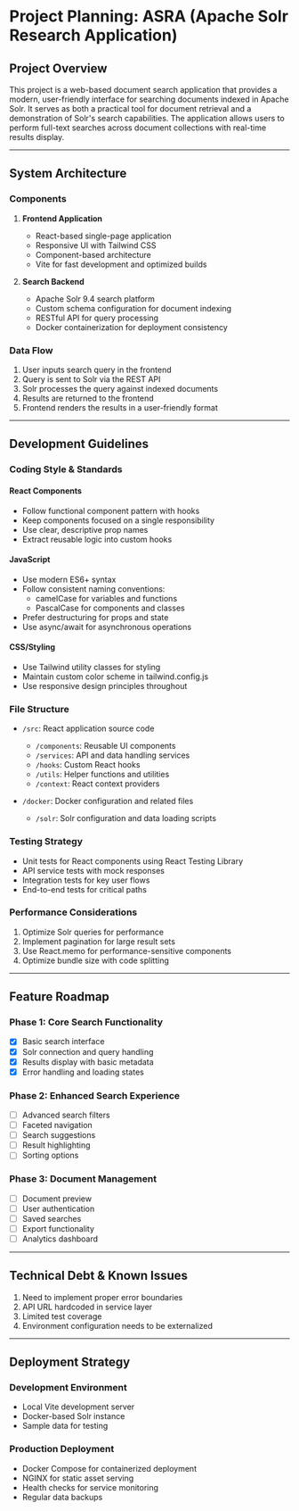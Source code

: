 # Project Planning: ASRA (Apache Solr Research Application)

## Project Overview

This project is a web-based document search application that provides a modern, user-friendly interface for searching documents indexed in Apache Solr. It serves as both a practical tool for document retrieval and a demonstration of Solr's search capabilities. The application allows users to perform full-text searches across document collections with real-time results display.

---

## System Architecture

### Components

1. **Frontend Application**
   - React-based single-page application
   - Responsive UI with Tailwind CSS
   - Component-based architecture
   - Vite for fast development and optimized builds

2. **Search Backend**
   - Apache Solr 9.4 search platform
   - Custom schema configuration for document indexing
   - RESTful API for query processing
   - Docker containerization for deployment consistency

### Data Flow

1. User inputs search query in the frontend
2. Query is sent to Solr via the REST API
3. Solr processes the query against indexed documents
4. Results are returned to the frontend
5. Frontend renders the results in a user-friendly format

---

## Development Guidelines

### Coding Style & Standards

#### React Components
- Follow functional component pattern with hooks
- Keep components focused on a single responsibility
- Use clear, descriptive prop names
- Extract reusable logic into custom hooks

#### JavaScript
- Use modern ES6+ syntax
- Follow consistent naming conventions:
  - camelCase for variables and functions
  - PascalCase for components and classes
- Prefer destructuring for props and state
- Use async/await for asynchronous operations

#### CSS/Styling
- Use Tailwind utility classes for styling
- Maintain custom color scheme in tailwind.config.js
- Use responsive design principles throughout

### File Structure

- `/src`: React application source code
  - `/components`: Reusable UI components
  - `/services`: API and data handling services
  - `/hooks`: Custom React hooks
  - `/utils`: Helper functions and utilities
  - `/context`: React context providers

- `/docker`: Docker configuration and related files
  - `/solr`: Solr configuration and data loading scripts

### Testing Strategy

- Unit tests for React components using React Testing Library
- API service tests with mock responses
- Integration tests for key user flows
- End-to-end tests for critical paths

### Performance Considerations

1. Optimize Solr queries for performance
2. Implement pagination for large result sets
3. Use React.memo for performance-sensitive components
4. Optimize bundle size with code splitting

---

## Feature Roadmap

### Phase 1: Core Search Functionality
- [x] Basic search interface
- [x] Solr connection and query handling
- [x] Results display with basic metadata
- [x] Error handling and loading states

### Phase 2: Enhanced Search Experience
- [ ] Advanced search filters
- [ ] Faceted navigation
- [ ] Search suggestions
- [ ] Result highlighting
- [ ] Sorting options

### Phase 3: Document Management
- [ ] Document preview
- [ ] User authentication
- [ ] Saved searches
- [ ] Export functionality
- [ ] Analytics dashboard

---

## Technical Debt & Known Issues

1. Need to implement proper error boundaries
2. API URL hardcoded in service layer
3. Limited test coverage
4. Environment configuration needs to be externalized

---

## Deployment Strategy

### Development Environment
- Local Vite development server
- Docker-based Solr instance
- Sample data for testing

### Production Deployment
- Docker Compose for containerized deployment
- NGINX for static asset serving
- Health checks for service monitoring
- Regular data backups

